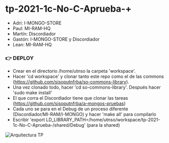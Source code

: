# tp-2021-1c-No-C-Aprueba-+

* Adri: I-MONGO-STORE
* Paul: MI-RAM-HQ
* Martín: Discordiador
* Gastón: I-MONGO-STORE y Discordiador
* Lean: MI-RAM-HQ

### :point_right: DEPLOY
* Crear en el directorio /home/utnso la carpeta 'workspace'.
* Hacer 'cd workspace' y clonar tanto este repo como el de las commons (https://github.com/sisoputnfrba/so-commons-library).
* Una vez clonado todo, hacer 'cd so-commons-library'. Después hacer 'sudo make install'
* El que corra el Discordiador tiene que clonar las tareas (https://github.com/sisoputnfrba/a-mongos-pruebas)
* Cada uno se para en el Debug de un proceso diferente (Discordiador/MI-RAM/I-MONGO) y hacer 'make all' para compilarlo
* Escribir 'export LD_LIBRARY_PATH=/home/utnso/workspace/tp-2021-1c-No-C-Aprueba-/shared/Debug' (para la shared)

![Arquitectura TP](https://user-images.githubusercontent.com/49170861/115929112-9a259480-a45d-11eb-854d-e409a32410a9.jpg)
